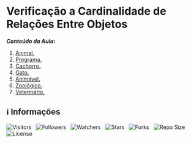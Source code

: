 <!-- Título -->
# Verificação a Cardinalidade de Relações Entre Objetos

***Conteúdo da Aula:***

1. [Animal.](Animal.java)
2. [Programa.](Programa.java)
3. [Cachorro.](Cachorro.java)
4. [Gato.](Gato.java)
5. [Animável.](Animavel.java)
6. [Zoológico.](Zoologico.java)
7. [Veterinário.](Veterinario.java)

<!-- Informações -->
## &#8505; Informações

![Visitors](https://api.visitorbadge.io/api/visitors?path=Devsgeeknerd%2Fcla-ver-car-rel-ent-obj-com-agr-car-log-ori-obj-com-bas&label=Visitantes&labelColor=%23700070&labelStyle=none&countColor=%23000fff&style=plastic&color=%23ffffff "Total de Visitantes")
&nbsp;
![Followers](https://img.shields.io/github/followers/Devsgeeknerd?style=p&label=Seguidores&labelColor=800080&color=000fff "Total de Seguidores")
&nbsp;
![Watchers](https://img.shields.io/github/watchers/Devsgeeknerd/cla-ver-car-rel-ent-obj-com-agr-car-log-ori-obj-com-bas?style=p&label=Observadores&labelColor=800080&color=000fff "Total de Observadores")
&nbsp;
![Stars](https://img.shields.io/github/stars/Devsgeeknerd/cla-ver-car-rel-ent-obj-com-agr-car-log-ori-obj-com-bas?style=p&label=Estrelas&labelColor=800080&color=000fff "Total de Estrelas")
&nbsp;
![Forks](https://img.shields.io/github/forks/Devsgeeknerd/cla-ver-car-rel-ent-obj-com-agr-car-log-ori-obj-com-bas?style=p&label=Bifurcações&labelColor=800080&color=000fff "Total de Bifurcações")
&nbsp;
![Repo Size](https://img.shields.io/github/repo-size/Devsgeeknerd/cla-ver-car-rel-ent-obj-com-agr-car-log-ori-obj-com-bas?style=p&label=Tamanho&labelColor=800080&color=000fff "Tamanho do Repositório")
&nbsp;
![License](https://img.shields.io/github/license/Devsgeeknerd/cla-ver-car-rel-ent-obj-com-agr-car-log-ori-obj-com-bas?style=p&label=Licença&labelColor=800080&color=000fff "Licença do Repositório")
